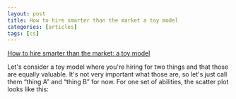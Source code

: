 ```yaml
---
layout: post
title: How to hire smarter than the market a toy model
categories: [articles]
tags: [cs]
---
```


[How to hire smarter than the market: a toy model](https://erikbern.com/2020/01/13/how-to-hire-smarter-than-the-market-a-toy-model.html)

Let's consider a toy model where you're hiring for two things and that those are equally valuable. It's not very important what those are, so let's just call them “thing A” and “thing B” for now. For one set of abilities, the scatter plot looks like this:
<!--more-->